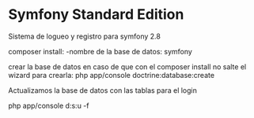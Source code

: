 Symfony Standard Edition
========================
Sistema de logueo y registro para symfony 2.8

composer install:
-nombre de la base de datos: symfony

crear la base de datos en caso de que con el composer install no salte el wizard para crearla:
php app/console doctrine:database:create

Actualizamos la base de datos con las tablas para el login

php app/console d:s:u -f
